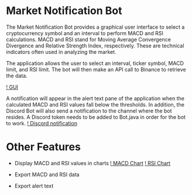# Market Notification Bot

The Market Notification Bot provides a graphical user interface to select a cryptocurrency symbol and an interval to perform MACD and RSI calculations. MACD and RSI stand for Moving Average Convergence Divergence and Relative Strength Index, respectively. These are technical indicators often used in analyzing the market. 

The application allows the user to select an interval, ticker symbol, MACD limit, and RSI limit. The bot will then make an API call to Binance to retrieve the data. 

[! GUI](https://github.com/gavincywong/market-notification-bot/blob/main/App%20GUI/GUI.png)

A notification will appear in the alert text pane of the application when the calculated MACD and RSI values fall below the thresholds. In addition, the Discord Bot will also send a notification to the channel where the bot resides. A Discord token needs to be added to Bot.java in order for the bot to work.
[! Discord notification](https://github.com/gavincywong/market-notification-bot/blob/main/App%20GUI/Discord%20Notification.png)

# Other Features
- Display MACD and RSI values in charts
[! MACD Chart](https://github.com/gavincywong/market-notification-bot/blob/main/App%20GUI/MACD%20Chart.png)
[! RSI Chart](https://github.com/gavincywong/market-notification-bot/blob/main/App%20GUI/RSI%20Chart.png)

- Export MACD and RSI data
- Export alert text
